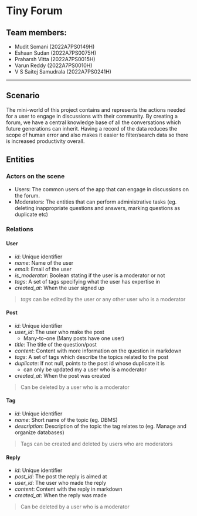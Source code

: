 # Tiny Forum

## Team members:

- Mudit Somani (2022A7PS0149H)
- Eshaan Sudan (2022A7PS0075H)
- Praharsh Vitta (2022A7PS0015H)
- Varun Reddy (2022A7PS0010H)
- V S Saitej Samudrala (2022A7PS0241H) 

------

## Scenario 

The mini-world of this project contains and represents the actions needed for a user to engage in discussions with their community. By creating a forum, we have a central knowledge base of all the conversations which future generations can inherit. Having a record of the data reduces  the scope of human error and also makes it easier to filter/search data so there is increased productivity overall.

## Entities

### Actors on the scene

- Users: The common users of the app that can engage in discussions on the forum.
- Moderators: The entities that can perform administrative tasks (eg. deleting inappropriate questions and answers, marking questions as duplicate etc)

### Relations

####  User

- *id*: Unique identifier
- *name*: Name of the user
- *email*: Email of the user
- *is_moderator*: Boolean stating if the user is a moderator or not
- *tags*: A set of tags specifying what the user has expertise in
- *created_at*: When the user signed up

> *tags* can be edited by the user or any other user who is a moderator

#### Post

- *id*: Unique identifier
- *user_id*: The user who make the post
  - Many-to-one (Many posts have one user)
- *title*: The title of the question/post
- *content*: Content with more information on the question in markdown
- *tags*: A set of tags which describe the topics related to the post
- *duplicate*: If not null, points to the post id whose duplicate it is
  - can only be updated my a user who is a moderator
- *created_at*: When the post was created

> Can be deleted by a user who is a moderator

#### Tag

- *id*: Unique identifier
- *name*: Short name of the topic (eg. DBMS)
- *description*: Description of the topic the tag relates to (eg. Manage and organize databases)

> Tags can be created and deleted by users who are moderators

####  Reply

- *id*: Unique identifier
- *post_id*: The post the reply is aimed at
- *user_id*: The user who made the reply
- *content*: Content with the reply in markdown
- *created_at*: When the reply was made

> Can be deleted by a user who is a moderator